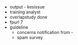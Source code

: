 - output - kesissue
- training analyst
- overlapstudy done
- fpurl 7
- guideline
	- concerns notification from -
	- spam survey
